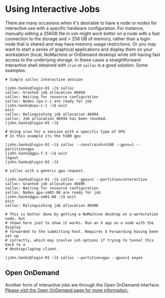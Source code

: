 # Using Interactive Jobs

There are many occasions when it's desirable to have a node or nodes for interactive use with a specific hardware configuration. For instance, manually editing a 256GB file in vim might work better on a node with a fast connection to the storage and > 256 GB of memory, rather than a login node that is shared and may have memory usage restrictions. Or you may want to start a series of graphical applications and display them on your workstation (local, NoMachine or OnDemand desktop) while still having fast access to the underlying storage. In these cases a straightforward interactive shell obtained with `srun` or `salloc` is a good solution. Some examples:


```
# Simple salloc interactive session

[john.hanks@login-01 ~]$ salloc
salloc: Granted job allocation 40494
salloc: Waiting for resource configuration
salloc: Nodes cpu-c-1 are ready for job
[john.hanks@cpu-c-1 ~]$ exit
exit
salloc: Relinquishing job allocation 40494
salloc: Job allocation 40494 has been revoked.
[john.hanks@login-01 ~]$ 

# Using srun for a session with a specific type of GPU
# In this example its the h100 gpu

[john.hanks@login-02 ~]$ salloc --constraint=h100 --gpus=1 --partition=gpu
[john.hanks@gpu-f-3 ~]$ exit
logout
[john.hanks@login-02 ~]$ 

# salloc with a generic gpu request.

[john.hanks@login-01 ~]$ salloc --gpus=1 --partition=interactive
salloc: Granted job allocation 40496
salloc: Waiting for resource configuration
salloc: Nodes gpu-sm01-08 are ready for job
[john.hanks@gpu-sm01-08 ~]$ exit
exit
salloc: Relinquishing job allocation 40496

# This is better done by getting a NoMachine desktop on a workstation node, but
# shown here just to show it works. Run an X app on a node with the display
# forwarded to the submitting host. Requires X Forwarding having been set up
# correctly, which may involve ssh options if trying to tunnel this back to a
# desktop/laptop client.

[john.hanks@login-01 ~]$ salloc --partition=gpu --gpus=1 xeyes

```

## Open OnDemand

Another form of interactive jobs are through the Open OnDemand interface. [Please visit the Open OnDemand page for more informaiton.](/1._Getting_Started/c._Connecting_with_OnDemand)
